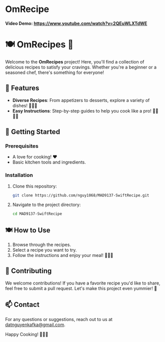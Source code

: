 # OmRecipe
#### Video Demo:  https://www.youtube.com/watch?v=2QEuWLXTdWE

# 🍽️ OmRecipes 🍰

Welcome to the **OmRecipes** project! Here, you'll find a collection of delicious recipes to satisfy your cravings. Whether you're a beginner or a seasoned chef, there's something for everyone!

## 🌟 Features

- **Diverse Recipes**: From appetizers to desserts, explore a variety of dishes! 🍝🥗🍰
- **Easy Instructions**: Step-by-step guides to help you cook like a pro! 👩‍🍳👨‍🍳

## 📖 Getting Started

### Prerequisites

- A love for cooking! ❤️
- Basic kitchen tools and ingredients.

### Installation

1. Clone this repository:
   ```bash
   git clone https://github.com/nguy1068/MAD9137-SwiftRecipe.git
   ```
2. Navigate to the project directory:
   ```bash
   cd MAD9137-SwiftRecipe
   ```

## 🍽️ How to Use

1. Browse through the recipes.
2. Select a recipe you want to try.
3. Follow the instructions and enjoy your meal! 🍜🍕🍰

## 🥳 Contributing

We welcome contributions! If you have a favorite recipe you'd like to share, feel free to submit a pull request. Let's make this project even yummier! 🎉

## 📫 Contact

For any questions or suggestions, reach out to us at [datnguyenkafka@gmail.com](mailto:datnguyenkafka@gmail.com).

Happy Cooking! 🍳👩‍🍳
